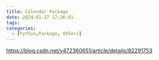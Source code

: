 ```yaml
---
title: Calendar Package
date: 2024-01-27 17:36:01
tags:
categories:
  - [Python,Package, Others]
---
```


https://blog.csdn.net/y472360651/article/details/82291753